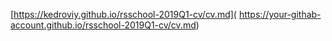 [https://kedroviy.github.io/rsschool-2019Q1-cv/cv.md]( https://your-githab-account.github.io/rsschool-2019Q1-cv/cv.md)
